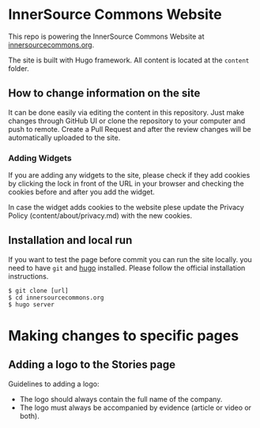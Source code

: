 # InnerSource Commons Website

This repo is powering the InnerSource Commons Website at [innersourcecommons.org](https://innersourcecommons.org).

The site is built with Hugo framework. All content is located at the `content` folder.

## How to change information on the site

It can be done easily via editing the content in this repository.
Just make changes through GitHub UI or clone the repository to your computer and push to remote.
Create a Pull Request and after the review changes will be automatically uploaded to the site.

### Adding Widgets

If you are adding any widgets to the site, please check if they add cookies by clicking the lock in front of the URL in your browser and checking the cookies before and after you add the widget.

In case the widget adds cookies to the website plese update the Privacy Policy (content/about/privacy.md) with the new cookies.

## Installation and local run

If you want to test the page before commit you can run the site locally.
you need to have `git` and [hugo](https://gohugo.io/getting-started/installing/) installed. Please follow the official installation instructions.

```
$ git clone [url]
$ cd innersourcecommons.org
$ hugo server
```

# Making changes to specific pages
## Adding a logo to the Stories page

Guidelines to adding a logo:
- The logo should always contain the full name of the company.
- The logo must always be accompanied by evidence (article or video or both).
